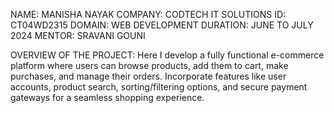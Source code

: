 NAME: MANISHA NAYAK
COMPANY: CODTECH IT SOLUTIONS
ID: CT04WD2315
DOMAIN: WEB DEVELOPMENT
DURATION: JUNE TO JULY 2024
MENTOR: SRAVANI GOUNI

OVERVIEW OF THE PROJECT:
Here I develop a fully functional e-commerce platform where users can
browse products, add them to cart, make purchases, and manage
their orders. Incorporate features like user accounts, product
search, sorting/filtering options, and secure payment gateways for
a seamless shopping experience.

